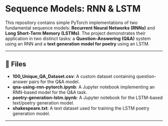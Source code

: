 # Sequence Models: RNN & LSTM

This repository contains simple PyTorch implementations of two fundamental sequence models: **Recurrent Neural Networks (RNNs)** and **Long Short-Term Memory (LSTMs)**. The project demonstrates their application in two distinct tasks: a **Question-Answering (Q&A)** system using an RNN and a **text generation model for poetry** using an LSTM.

---

## 📁 Files

- **100_Unique_QA_Dataset.csv**: A custom dataset containing question-answer pairs for the Q&A model.  
- **qna-using-rnn-pytorch.ipynb**: A Jupyter notebook implementing an RNN-based model for the Q&A task.  
- **poetry-generation-lstm.ipynb**: A Jupyter notebook for the LSTM-based text/poetry generation model.  
- **shakespeare.txt**: A text dataset used for training the LSTM poetry generation model.  

---

